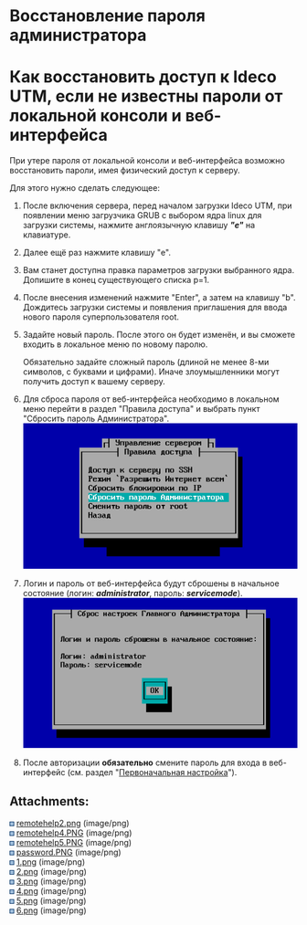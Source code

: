 # Восстановление пароля администратора

# Как восстановить доступ к Ideco UTM, если не известны пароли от локальной консоли и веб-интерфейса

При утере пароля от локальной консоли и веб-интерфейса возможно
восстановить пароли, имея физический доступ к серверу.

Для этого нужно сделать следующее:

1.  После включения сервера, перед началом загрузки Ideco UTM, при
    появлении меню загрузчика GRUB с выбором ядра linux для
    загрузки системы, нажмите англоязычную клавишу ***"e"*** на
    клавиатуре.

2.  Далее ещё раз нажмите клавишу "e".

3.  Вам станет доступна правка параметров загрузки выбранного ядра.
    Допишите в конец существующего списка p=1.

4.  После внесения изменений нажмите "Enter", а затем на клавишу "b".
    Дождитесь загрузки системы и появления приглашения для ввода
    нового пароля суперпользователя root.

5.  Задайте новый пароль. После этого он будет изменён, и вы сможете
    входить в локальное меню по новому паролю.
    
    <div>
    
    <div>
    
    Обязательно задайте сложный пароль (длиной не менее 8-ми символов, с
    буквами и цифрами). Иначе злоумышленники могут получить доступ к
    вашему серверу.
    
    </div>
    
    </div>

6.  Для сброса пароля от веб-интерфейса необходимо в локальном меню
    перейти в раздел "Правила доступа" и выбрать пункт "Сбросить
    пароль Администратора".  
    ![](attachments/1704031/10813448.png)

7.  Логин и пароль от веб-интерфейса будут сброшены в начальное
    состояние (логин: ***administrator***, пароль:
    ***servicemode***).  
    ![](attachments/1704031/10813449.png)

8.  После авторизации **обязательно** смените пароль для входа в
    веб-интерфейс (см. раздел "[Первоначальная
    настройка](../ICS/Первоначальная_настройка)").

<div class="pageSectionHeader">

## Attachments:

</div>

<div class="greybox" data-align="left">

![](images/icons/bullet_blue.gif)
[remotehelp2.png](attachments/1704031/1835057.png) (image/png)  
![](images/icons/bullet_blue.gif)
[remotehelp4.PNG](attachments/1704031/1835059.png) (image/png)  
![](images/icons/bullet_blue.gif)
[remotehelp5.PNG](attachments/1704031/1835060.png) (image/png)  
![](images/icons/bullet_blue.gif)
[password.PNG](attachments/1704031/4981172.png) (image/png)  
![](images/icons/bullet_blue.gif)
[1.png](attachments/1704031/10813442.png) (image/png)  
![](images/icons/bullet_blue.gif)
[2.png](attachments/1704031/10813443.png) (image/png)  
![](images/icons/bullet_blue.gif)
[3.png](attachments/1704031/10813444.png) (image/png)  
![](images/icons/bullet_blue.gif)
[4.png](attachments/1704031/10813445.png) (image/png)  
![](images/icons/bullet_blue.gif)
[5.png](attachments/1704031/10813448.png) (image/png)  
![](images/icons/bullet_blue.gif)
[6.png](attachments/1704031/10813449.png) (image/png)  

</div>
